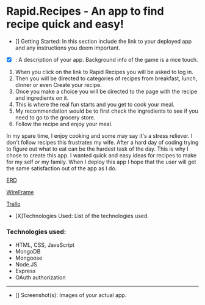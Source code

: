 # Rapid.Recipes - An app to find recipe quick and easy!

- [] Getting Started: In this section include the link to your deployed app and any instructions you deem important.

- [X] <Your app title>: A description of your app. Background info of the game is a nice touch.
1. When you click on the link to Rapid Recipes you will be asked to log in.
2. Then you will be directed to categories of recipes from breakfast, lunch, dinner or even Create your recipe.
3. Once you make a choice you will be directed to the page with the recipe and ingredients on it.
4. This is where the real fun starts and you get to cook your meal.
5. My recommendation would be to first check the ingredients to see if you need to go to the grocery store.
6. Follow the recipe and enjoy your meal.

In my spare time, I enjoy cooking and some may say it's a stress reliever. I don't follow recipes this frustrates my wife. After a hard day of coding trying to figure out what to eat can be the hardest task of the day. This is why I chose to create this app. I wanted quick and easy ideas for recipes to make for my self or my family. When I deploy this app I hope that the user will get the same satisfaction out of the app as I do.

[ERD](https://i.imgur.com/Zq6n1HI.jpg)

[WireFrame](https://i.imgur.com/c3S5Zzb.jpg)

[Trello](https://trello.com/b/G7G7evUa/cookbook)

- [X]Technologies Used: List of the technologies used.
### Technologies used:
- HTML, CSS, JavaScript
- MongoDB
- Mongoose
- Node.JS
- Express
- OAuth authorization
---
- [] Screenshot(s): Images of your actual app.



